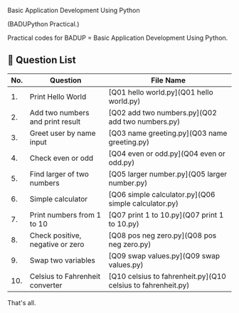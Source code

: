 Basic Application Development Using Python

(BADUPython Practical.)

Practical codes for BADUP = Basic Application Development Using Python.

## 🔢 Question List

| No. | Question                             | File Name                            |
|-----|--------------------------------------|--------------------------------------|
| 1.  | Print Hello World                    | [Q01 hello world.py](Q01 hello world.py) |
| 2.  | Add two numbers and print result     | [Q02 add two numbers.py](Q02 add two numbers.py) |
| 3.  | Greet user by name input             | [Q03 name greeting.py](Q03 name greeting.py) |
| 4.  | Check even or odd                    | [Q04 even or odd.py](Q04 even or odd.py) |
| 5.  | Find larger of two numbers           | [Q05 larger number.py](Q05 larger number.py) |
| 6.  | Simple calculator                    | [Q06 simple calculator.py](Q06 simple calculator.py) |
| 7.  | Print numbers from 1 to 10           | [Q07 print 1 to 10.py](Q07 print 1 to 10.py) |
| 8.  | Check positive, negative or zero     | [Q08 pos neg zero.py](Q08 pos neg zero.py) |
| 9.  | Swap two variables                   | [Q09 swap values.py](Q09 swap values.py) |
| 10. | Celsius to Fahrenheit converter      | [Q10 celsius to fahrenheit.py](Q10 celsius to fahrenheit.py) |

That's all.

